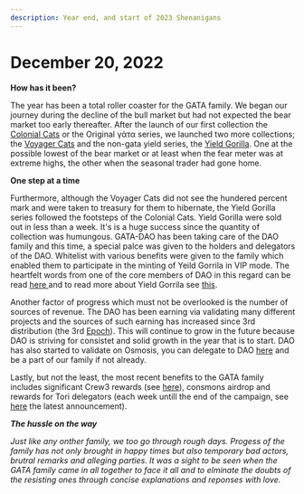 ```yaml
---
description: Year end, and start of 2023 Shenanigans
---
```


# December 20, 2022

**How has it been?**&#x20;

The year has been a total roller coaster for the GATA family. We began our journey during the decline of the bull market but had not expected the bear market too early thereafter. After the launch of our first collection the [Colonial Cats](../../about-gata-dao/projects-of-gata-ventures/gata-series/origin-of-gata.md) or the Original γάτα series, we launched two more collections; the [Voyager Cats](../../about-gata-dao/projects-of-gata-ventures/gata-series/origin-of-voyagers.md) and the non-gata yield series, the [Yield Gorilla](../../about-gata-dao/projects-of-gata-ventures/about-yield-gorilla/). One at the possible lowest of the bear market or at least when the fear meter was at extreme highs, the other when the seasonal trader had gone home.

**One step at a time**

Furthermore, although the Voyager Cats did not see the hundered percent mark and were taken to treasury for them to hibernate, the Yield Gorilla series followed the footsteps of the Colonial Cats. Yield Gorilla were sold out in less than a week. It's is a huge success since the quantity of collection was humungous. GATA-DAO has been taking care of the DAO family and this time, a special palce was given to the holders and delegators of the DAO. Whitelist with various benefits were given to the family which enabled them to participate in the minting of Yeild Gorrila in VIP mode. The heartfelt words from one of the core members of DAO in this regard can be read [here ](https://discord.com/channels/934972959913820160/938799758544343041/1047238843008561263)and to read more about Yield Gorrila see [this](https://medium.com/gatadao/yield-gorillas-serie-is-here-4ae0c2423017).

Another factor of progress which must not be overlooked is the number of sources of revenue. The DAO has been earning via validating many different projects and the sources of such earning has increased since 3rd distribution (the 3rd [Epoch](../../about-gata-dao/projects-of-gata-ventures/gata-dao/dao-revenue-distribution.md#gata-dao-epoch-3)). This will continue to grow in the future because DAO is striving for consistet and solid growth in the year that is to start. DAO has also started to validate on Osmosis, you can delegate to DAO [here](https://www.mintscan.io/osmosis/validators/osmovaloper1d5ada26tcd24wltfakqkkdu3656k6n4chnyz8h) and be a part of our family if not already.

Lastly, but not the least, the most recent benefits to the GATA family includes significant Crew3 rewards (see [here](https://discord.com/channels/934972959913820160/938799758544343041/1053081320194064505)), consmons airdrop and rewards for Tori delegators (each week untill the end of the campaign, see [here](https://discord.com/channels/934972959913820160/938799758544343041/1053765302883733665) the latest announcement).



_**The hussle on the way**_&#x20;

_Just like any onther family, we too go through rough days. Progess of the family has not only brought in happy times but also temporary bad actors, brutral remarks and alleging parties. It was a sight to be seen when the GATA family came in all together to face it all and to elminate the doubts of the resisting ones through concise explanations and reponses with love._
